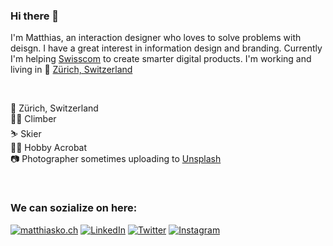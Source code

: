 ### Hi there 👋
I'm Matthias, an interaction designer who loves to solve problems with deisgn. I have a great interest in information design and branding. Currently I'm helping [Swisscom](https://www.swisscom.ch/) to create smarter digital products. I'm working and living in 📍 [Zürich, Switzerland](https://www.google.com/maps/place/Z%C3%BCrich/data=!4m2!3m1!1s0x47900b9749bea219:0xe66e8df1e71fdc03?sa=X&ved=2ahUKEwjWnJKawN7qAhXtlYsKHa72C24Q8gEwJ3oECBgQBg)  </br>

</br>

📍 Zürich, Switzerland </br>
🧗‍♂️ Climber </br>
⛷️ Skier </br>
🤸‍♂️ Hobby Acrobat </br>
📷 Photographer sometimes uploading to [Unsplash](https://unsplash.com/@matthiasmeierkoch)

</br>

### We can sozialize on here:
[![matthiasko.ch](https://img.shields.io/static/v1?label=matthiasko.ch&message=%20&color=yellow&logo=&style=flat-square&logoColor=white)](https://www.matthiasko.ch/)
[![LinkedIn](https://img.shields.io/static/v1?label=LinkedIn&message=%20&color=blue&logo=LinkedIn&style=flat-square&logoColor=white)](https://www.linkedin.com/in/matthias-koch-3588ba119/)
[![Twitter](https://img.shields.io/static/v1?label=Twitter&message=%20&color=orange&logo=Twitter&style=flat-square&logoColor=white)](https://www.twitter.com/matthiasmkoch/)
[![Instagram](https://img.shields.io/static/v1?label=Instagram&message=%20&color=orange&logo=Instagram&style=flat-square&logoColor=white)](https://www.instagram.com/matthiasmeierkoch/)
